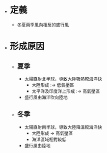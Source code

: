 - # 定義
	- 冬夏兩季風向相反的盛行風
- # 形成原因
	- ## 夏季
		- 太陽直射北半球，導致大陸吸熱較海洋快
			- 大陸形成 :-> 低氣壓區
			- 太平洋及印度洋上形成 :-> 高氣壓區
		- 盛行風由海洋吹向陸地
	- ## 冬季
		- 太陽直射南半球，導致大陸降溫較海洋快
			- 大陸形成 -> 高氣壓區
			- 海洋區域相對較低
		- 盛行風由陸地